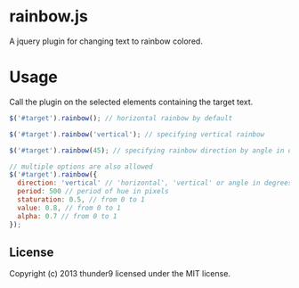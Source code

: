 rainbow.js
==========

A jquery plugin for changing text to rainbow colored.

# Usage

Call the plugin on the selected elements containing the target text.

```js
$('#target').rainbow(); // horizontal rainbow by default

$('#target').rainbow('vertical'); // specifying vertical rainbow

$('#target').rainbow(45); // specifying rainbow direction by angle in degrees

// multiple options are also allowed
$('#target').rainbow({
  direction: 'vertical' // 'horizontal', 'vertical' or angle in degrees
  period: 500 // period of hue in pixels
  staturation: 0.5, // from 0 to 1
  value: 0.8, // from 0 to 1
  alpha: 0.7 // from 0 to 1
});
```
## License
Copyright (c) 2013 thunder9 licensed under the MIT license.

